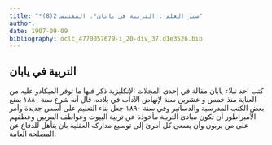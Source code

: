 ```yaml
---
title: "*سير العلم : التربية في يابان*. المقتبس 2(8)"
author: 
date: 1907-09-09
bibliography: oclc_4770057679-i_20-div_37.d1e3526.bib
---
```




##  التربية في يابان 


 كتب  احد  نبلاء يابان مقالة في  إحدى  المجلات الإنكليزية ذكر فيها ما توفر الميكادو عليه من العناية منذ  خمس  و  عشرين  سنة لإنهاض الآداب في بلاده. قال أنه شرع سنة  ١٨٨٠   بمنع بعض الكتب المدرسية والدساتير وفي سنة  ١٨٩٠  جعل بناء التعليم على أسس جديدة وأمر الأمبراطور أن تكون مبادئ التربية مأخوذة عن تربية البيوت وعواطف المربين وعطفهم على من يربون وأن يسعى كل أمرئ إلى توسيع مداركه العقلية بان يتأهل للدفاع عن المصلحة العامة.  
